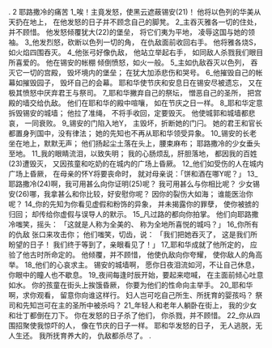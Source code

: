 . 2 
耶路撒冷的痛苦 
1_唉！主竟发怒，使黑云遮蔽锡安(21)！ 
他将以色列的华美从天扔在地上， 
在他发怒的日子并不顾念自己的脚凳。 
2_主吞灭雅各一切的住处，并不顾惜。 
他发怒倾覆犹大(22)的堡垒， 
将它们夷为平地， 
凌辱这国与她的领袖。 
3_他发烈怒，砍断以色列一切的角， 
在仇敌面前收回右手。 
他将雅各烧S，如火焰四围吞灭。 
4_他张弓好像仇敌， 
他站立举起右手， 
如同敌人杀戮我们眼目所喜爱的。 
他在锡安的帐棚 
倾倒愤怒，如火一般。 
5_主如仇敌吞灭以色列， 
吞灭它一切的宫殿， 
毁坏境内的堡垒； 
在犹大加添悲伤和哭号。 
6_他摧毁自己的帐幕如摧毁园子， 
毁坏自己的会幕。 
耶和华使节庆和安息日在锡安尽被遗忘， 
又在极其愤怒中厌弃君王与祭司。 
7_耶和华撇弃自己的祭坛， 
憎恶自己的圣所， 
把宫殿的墙交给仇敌。 
他们在耶和华的殿中喧嚷， 
如在节庆之日一样。 
8_耶和华定意拆毁锡安的城墙； 
他拉了准绳， 
不将手收回，定要毁灭。 
他使城郭和城墙都悲哀， 
一同衰败。 
9_锡安的门陷入地Y， 
主毁坏，折断她的门闩。 
她的君王和官长都置身列国中，没有律法； 
她的先知也不再从耶和华领受异象。 
10_锡安的长老坐在地上，默默无声； 
他们扬起尘土落在头上，腰束麻布； 
耶路撒冷的少女垂头至地。 
11_我的眼睛流泪，以致失明； 
我的心肠烦乱，肝胆落地， 
都因我的百姓(23)遭毁灭， 
又因孩童和吃奶的在城内的广场上昏厥。 
12_他们如受伤的人在城内广场上昏厥， 
在母亲的怀Y将要丧命时， 
就对母亲说：「饼和酒在哪Y呢？」 
13_耶路撒冷(24)啊，我可用甚么向你证明(25)呢？ 
我可用甚么与你相比呢？ 
少女锡安(26)哪，我拿甚么和你比较，好安慰你呢？ 
因你的裂伤大如海； 
谁能医治你呢？ 
14_你的先知为你看见虚假和粉饰的异象， 
并未揭露你的罪孽， 
使你被掳的归回； 
却传给你虚假与误导人的默示。 
15_凡过路的都向你拍掌。 
他们向耶路撒冷嗤笑，摇头： 
「这就是人称为全美的、 
称为全地所喜悦的城吗？」 
16_你所有的仇敌 
张口来攻击你； 
他们嗤笑，切齿，说： 
「我们把她吞灭了， 
这是我们所盼望的日子！ 
我们终于等到了，亲眼看见了！」 
17_耶和华成就了他所定的， 
应验了他古时所命定的。 
他倾覆，并不顾惜， 
他使仇敌向你夸耀， 
使你敌人的角高举。 
18_他们的心哀求主。 
锡安的城墙啊， 
愿你日夜泪流如河，不让自己休息， 
你眼中的瞳人也不歇息。 
19_夜间每逢时辰开始，要起来唿喊， 
在主面前倾心吐意如水。 
你的孩童在街头上挨饿昏厥， 
你要为他们的性命向主举手。 
20_耶和华啊，求你观看， 
留意你向谁这样行。 
妇人岂可吃自己所生、所抚育的婴孩吗？ 
祭司和先知岂可在主的圣所中被杀吗？ 
21_年轻人和老年人躺卧在街上， 
我的少女和壮丁都倒在刀下。 
你在发怒的日子杀了他们， 
你杀戮，并不顾惜。 
22_你从四围招聚使我惊吓的人， 
像在节庆的日子一样。 
耶和华发怒的日子， 
无人逃脱，无人生还。 
我所抚育养大的， 
仇敌都杀尽了。 
  .